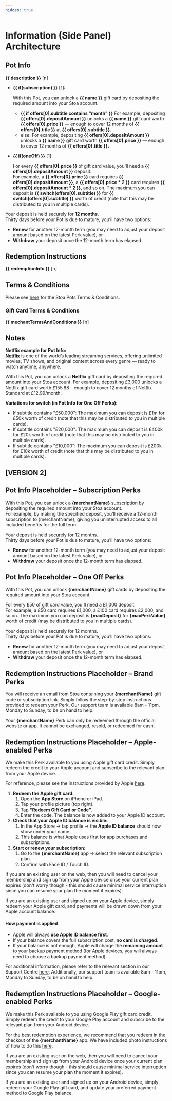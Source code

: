 ```yaml
---
hidden: true
---
```


# Information (Side Panel) Architecture

## Pot Info

**\{{ description \}}** \[n]

*   **\{{ if(subscription) \}}** \[1]:&#x20;

    With this Pot, you can unlock a **\{{ name \}}** gift card by depositing the required amount into your Stoa account.

    * **\{{ if offers\[0].subtitle contains "month" \}}** For example, depositing **\{{ offers\[0].depositAmount \}}** unlocks a **\{{ name \}}** gift card worth **\{{ offers\[0].price \}}** — enough to cover 12 months of **\{{ offers\[0].title \}}** at **\{{ offers\[0].subtitle \}}**.
    * else: For example, depositing **\{{ offers\[0].depositAmount \}}** unlocks a **\{{ name \}}** gift card worth **\{{ offers\[0].price \}}** — enough to cover 12 months of **\{{ offers\[0].title \}}.**
*   **\{{ if(oneOff) \}}** \[1]:

    For every **\{{ offers\[0].price \}}** of gift card value, you'll need a **\{{ offers\[0].depositAmount \}}** deposit.\
    For example, a **\{{ offers\[0].price \}}** card requires **\{{ offers\[0].depositAmount \}}**, a **\{{ offers\[0].price \* 2 \}}** card requires **\{{ offers\[0].depositAmount \* 2 \}}**, and so on. The maximum you can deposit is **\{{ switch(offers\[0].subtitle) \}}** for **\{{ switch(offers\[0].subtitle) \}}** worth of credit (note that this may be distributed to you in multiple cards).

Your deposit is held securely for **12 months**.\
Thirty days before your Pot is due to mature, you’ll have two options:

* **Renew** for another 12-month term (you may need to adjust your deposit amount based on the latest Perk value), or
* **Withdraw** your deposit once the 12-month term has elapsed.

## Redemption Instructions

**\{{ redemptionInfo \}}** \[n]

## Terms & Conditions

Please see [here](https://app.stoa.money/terms-and-conditions) for the Stoa Pots Terms & Conditions.

### Gift Card Terms & Conditions

**\{{ mechantTermsAndConditions \}}** \[n]

## Notes

**Netflix example for Pot Info:**\
[**Netflix**](https://www.netflix.com) is one of the world’s leading streaming services, offering unlimited movies, TV shows, and original content across every genre — ready to watch anytime, anywhere.

With this Pot, you can unlock a **Netflix** gift card by depositing the required amount into your Stoa account. For example, depositing £3,000 unlocks a Netflix gift card worth £155.88 – enough to cover 12 months of Netflix Standard at £12.99/month.

**Variations for switch (in Pot Info for One Off Perks):**

* If subtitle contains "£50,000": The maximum you can deposit is £1m for £50k worth of credit (note that this may be distributed to you in multiple cards).
* If subtitle contains "£20,000": The maximum you can deposit is £400k for £20k worth of credit (note that this may be distributed to you in multiple cards).
* If subtitle contains "£10,000": The maximum you can deposit is £200k for £10k worth of credit (note that this may be distributed to you in multiple cards).

## \[VERSION 2]

## Pot Info Placeholder – Subscription Perks

With this Pot, you can unlock a **{merchantName}** subscription by depositing the required amount into your Stoa account.\
For example, by making the specified deposit, you’ll receive a 12-month subscription to {merchantName}, giving you uninterrupted access to all included benefits for the full term.

Your deposit is held securely for 12 months.\
Thirty days before your Pot is due to mature, you’ll have two options:

* **Renew** for another 12-month term (you may need to adjust your deposit amount based on the latest Perk value), or
* **Withdraw** your deposit once the 12-month term has elapsed.

## Pot Info Placeholder – One Off Perks

With this Pot, you can unlock **{merchantName}** gift cards by depositing the required amount into your Stoa account.

For every £50 of gift card value, you'll need a £1,000 deposit.\
For example, a £50 card requires £1,000, a £100 card requires £2,000, and so on. The maximum you can deposit is **{maxDeposit}** for **{maxPerkValue}** worth of credit (may be distributed to you in multiple cards).

Your deposit is held securely for 12 months.\
Thirty days before your Pot is due to mature, you’ll have two options:

* **Renew** for another 12-month term (you may need to adjust your deposit amount based on the latest Perk value), or
* **Withdraw** your deposit once the 12-month term has elapsed.

## Redemption Instructions Placeholder – Brand Perks

You will receive an email from Stoa containing your **{merchantName}** gift code or subscription link. Simply follow the step-by-step instructions provided to redeem your Perk. Our support team is available 8am - 11pm, Monday to Sunday, to be on hand to help.

Your **{merchantName}** Perk can only be redeemed through the official website or app. It cannot be exchanged, resold, or redeemed for cash.

## Redemption Instructions Placeholder – Apple-enabled Perks

We make this Perk available to you using Apple gift card credit. Simply redeem the credit to your Apple account and subscribe to the relevant plan from your Apple device.

For reference, please see the instructions provided by Apple [here](https://support.apple.com/en-gb/118242?device-type=iphone).

1. **Redeem the Apple gift card:**
   1. Open the **App Store** on iPhone or iPad.
   2. Tap your profile picture (top right).
   3. Tap **“Redeem Gift Card or Code”**.
   4. Enter the code. The balance is now added to your Apple ID account.
2. **Check that your Apple ID balance is visible:**
   1. In the App Store → tap profile → the **Apple ID balance** should now show under your name.
   2. This balance is what Apple uses first for app purchases and subscriptions.
3. **Start or renew your subscription:**
   1. Go to the **{merchantName}** app → select the relevant subscription plan.
   2. Confirm with Face ID / Touch ID.

If you are an existing user on the web, then you will need to cancel your membership and sign up from your Apple device once your current plan expires (don't worry though - this should cause minimal service interruption since you can resume your plan the moment it expires).

If you are an existing user and signed up on your Apple device, simply redeem your Apple gift card, and payments will be drawn down from your Apple account balance.

#### How payment is applied

* Apple will always **use Apple ID balance first**.
* If your balance covers the full subscription cost, **no card is charged**.
* If your balance is not enough, Apple will charge the **remaining amount** to your backup payment method (for Apple devices, you will always need to choose a backup payment method).

For additional information, please refer to the relevant section in our Support Centre [here](redeeming-apple-and-google-play-enabled-perks.md#how-to-use-an-apple-gift-card-to-redeem-your-perk). Additionally, our support team is available 8am - 11pm, Monday to Sunday, to be on hand to help.

## Redemption Instructions Placeholder – Google-enabled Perks

We make this Perk available to you using Google Play gift card credit. Simply redeem the credit to your Google Play account and subscribe to the relevant plan from your Android device.

For the best redemption experience, we recommend that you redeem in the checkout of the **{merchantName}** app. We have included photo instructions of how to do this [here](redeeming-apple-and-google-play-enabled-perks.md#option-1-recommended-redeem-your-google-play-gift-card-in-the-checkout-of-your-chosen-perk).

If you are an existing user on the web, then you will need to cancel your membership and sign up from your Android device once your current plan expires (don't worry though - this should cause minimal service interruption since you can resume your plan the moment it expires).

If you are an existing user and signed up on your Android device, simply redeem your Google Play gift card, and update your preferred payment method to Google Play balance.
